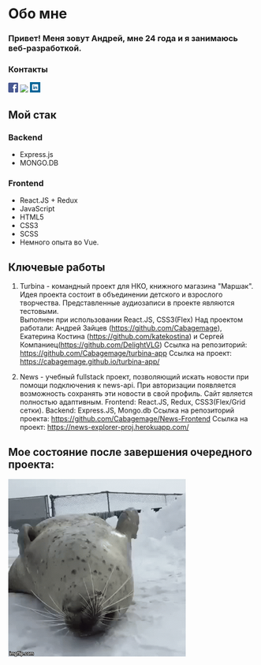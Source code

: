 # Обо мне
### Привет! Меня зовут Андрей, мне 24 года и я занимаюсь веб-разработкой.
### Контакты
<a href="http://facebook.com/Cabagemage" target="_blank"><img src="facebook.png" /></a>
<a href="https://t.me/Cabagemage" target="_blank"><img src="telegram.png" /></a>
<a href="https://www.linkedin.com/in/cabagemage/" target="_blank"><img src="linkedin.png" /></a>

## Мой стак
### Backend
- Express.js 
- MONGO.DB 
### Frontend
- React.JS + Redux
- JavaScript 
- HTML5 
- CSS3
- SCSS
- Немного опыта во Vue.

## Ключевые работы 
1. Turbina -  командный проект для НКО, книжного магазина "Маршак". Идея проекта состоит в объединении детского и взрослого творчества. 
Представленные аудиозаписи в проекте являются тестовыми.  
Выполнен при использовании React.JS, CSS3(Flex)
Над проектом работали: Андрей Зайцев (https://github.com/Cabagemage), Екатерина Костина (https://github.com/katekostina) и Сергей Компаниец(https://github.com/DelightVLG)
Ссылка на репозиторий: https://github.com/Cabagemage/turbina-app
Ссылка на проект: https://cabagemage.github.io/turbina-app/

2. News - учебный fullstack проект, позволяющий искать новости при помощи подключения к news-api. При авторизации появляется возможность сохранять эти новости в свой профиль. Сайт является полностью адаптивным.
Frontend: React.JS, Redux, CSS3(Flex/Grid сетки).
Backend: Express.JS, Mongo.db 
Ссылка на репозиторий проекта: https://github.com/Cabagemage/News-Frontend 
Ссылка на проект: https://news-explorer-proj.herokuapp.com/ 


#### 
## Мое состояние после завершения очередного проекта: 
![](tulen.gif)

<!--
**Cabagemage/Cabagemage** is a ✨ _special_ ✨ repository because its `README.md` (this file) appears on your GitHub profile.

Here are some ideas to get you started:

- 🔭 I’m currently working on ...
- 🌱 I’m currently learning ...
- 👯 I’m looking to collaborate on ...
- 🤔 I’m looking for help with ...
- 💬 Ask me about ...
- 📫 How to reach me: ...
- 😄 Pronouns: ...
- ⚡ Fun fact: ...
-->
